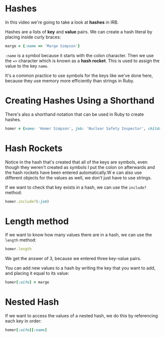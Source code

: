 # Hashes

In this video we're going to take a look at **hashes** in IRB.

Hashes are a lists of **key** and **value** pairs. We can create a hash literal by placing inside curly braces:

```ruby
marge = {:name => 'Marge Simpson'}
```

`:name` is a symbol because it starts with the colon character. Then we use the `=>` character which is known as a **hash rocket**. This is used to assign the value to the key `name`.

It's a common practice to use symbols for the keys like we've done here, because they use memory more efficiently than strings in Ruby.

# Creating Hashes Using a Shorthand

There's also a shorthand notation that can be used in Ruby to create hashes.

```ruby
homer = {name: 'Homer Simpson', job: 'Nuclear Safety Inspector', children: ['Bart', 'Lisa', 'Maggie']}
```

# Hash Rockets

Notice in the hash that's created that all of the keys are symbols, even though they weren't created as symbols I put the colon on afterwards and the hash rockets have been entered automatically.W e can also use different objects for the values as well, we don't just have to use strings.

If we want to check that key exists in a hash, we can use the `include?` method:

```ruby
homer.include?(:job)
```

# Length method


If we want to know how many values there are in a hash, we can use the `length` method:

```ruby
homer.length
```

We get the answer of 3, because we entered three key-value pairs.

You can add new values to a hash by writing the key that you want to add, and placing it equal to its value:

```ruby
homer[:wife] = marge
```

# Nested Hash

If we want to access the values of a nested hash, we do this by referencing each key in order:

```ruby
homer[:wife][:name]
```